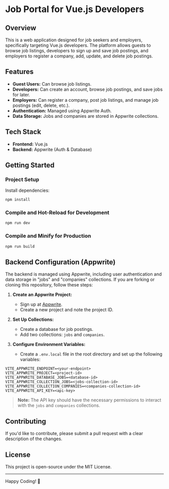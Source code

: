 # Job Portal for Vue.js Developers

## Overview
This is a web application designed for job seekers and employers, specifically targeting Vue.js developers. The platform allows guests to browse job listings, developers to sign up and save job postings, and employers to register a company, add, update, and delete job postings.

## Features
- **Guest Users:** Can browse job listings.
- **Developers:** Can create an account, browse job postings, and save jobs for later.
- **Employers:** Can register a company, post job listings, and manage job postings (edit, delete, etc.).
- **Authentication:** Managed using Appwrite Auth.
- **Data Storage:** Jobs and companies are stored in Appwrite collections.

## Tech Stack
- **Frontend:** Vue.js
- **Backend:** Appwrite (Auth & Database)

## Getting Started

### Project Setup
Install dependencies:
```sh
npm install
```

### Compile and Hot-Reload for Development
```sh
npm run dev
```

### Compile and Minify for Production
```sh
npm run build
```

## Backend Configuration (Appwrite)
The backend is managed using Appwrite, including user authentication and data storage in "jobs" and "companies" collections. If you are forking or cloning this repository, follow these steps:

1. **Create an Appwrite Project:**
   - Sign up at [Appwrite](https://appwrite.io/).
   - Create a new project and note the project ID.

2. **Set Up Collections:**
   - Create a database for job postings.
   - Add two collections: `jobs` and `companies`.

3. **Configure Environment Variables:**
   - Create a `.env.local` file in the root directory and set up the following variables:

```env
VITE_APPWRITE_ENDPOINT=<your-endpoint>
VITE_APPWRITE_PROJECT=<project-id>
VITE_APPWRITE_DATABASE_JOBS=<database-id>
VITE_APPWRITE_COLLECTION_JOBS=<jobs-collection-id>
VITE_APPWRITE_COLLECTION_COMPANIES=<companies-collection-id>
VITE_APPWRITE_API_KEY=<api-key>
```

> **Note:** The API key should have the necessary permissions to interact with the `jobs` and `companies` collections.

## Contributing
If you'd like to contribute, please submit a pull request with a clear description of the changes.

## License
This project is open-source under the MIT License.

---
Happy Coding! 🚀

